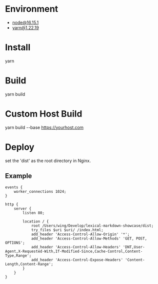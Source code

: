 # Environment

- node@16.15.1
- yarn@1.22.19

# Install

yarn

# Build

yarn build

# Custom Host Build

yarn build --base https://yourhost.com

# Deploy

set the 'dist' as the root directory in Nginx.

## Example

```
events {
    worker_connections 1024;
}

http {
    server {
        listen 80;

        location / {
            root /Users/wing/Develop/lexical-markdown-showcase/dist;
            try_files $uri $uri/ /index.html;
            add_header 'Access-Control-Allow-Origin' '*';
            add_header 'Access-Control-Allow-Methods' 'GET, POST, OPTIONS';
            add_header 'Access-Control-Allow-Headers' 'DNT,User-Agent,X-Requested-With,If-Modified-Since,Cache-Control,Content-Type,Range';
            add_header 'Access-Control-Expose-Headers' 'Content-Length,Content-Range';
        }
    }
}
```